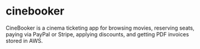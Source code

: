 # cinebooker
CineBooker is a cinema ticketing app for browsing movies, reserving seats, paying via PayPal or Stripe, applying discounts, and getting PDF invoices stored in AWS.
